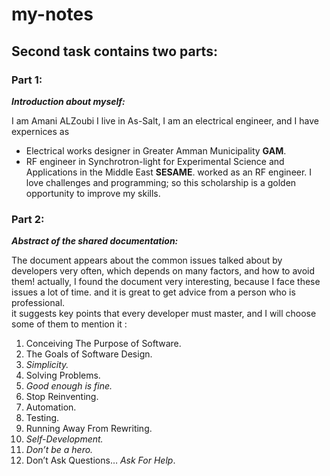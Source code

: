 # my-notes
## Second task contains two parts:
### **Part 1:**
**_Introduction about myself:_**

I am Amani ALZoubi
I live in As-Salt, I am an electrical engineer, and I have expernices as 
* Electrical works designer in Greater Amman Municipality **GAM**.
* RF engineer in Synchrotron-light for Experimental Science and Applications in the Middle East **SESAME**.
worked as an RF engineer.
I love challenges and programming; so this scholarship is a golden opportunity to improve my skills.
### **Part 2:**
**_Abstract of the shared documentation:_**


The document appears about the common issues talked about by developers very often, which depends on many factors, and how to avoid them!
actually, I found the document very interesting, because I face these issues a lot of time. and it is great to get advice from a person who is professional.  
it suggests key points that every developer must master, and I will choose some of them to mention it :
1. Conceiving The Purpose of Software.
2. The Goals of Software Design.
3. _Simplicity._
4. Solving Problems.
5. _Good enough is fine._
6. Stop Reinventing.
7. Automation.
8. Testing.
9. Running Away From Rewriting.
10. _Self-Development._
11. _Don’t be a hero._
12. Don’t Ask Questions… _Ask For Help_.
